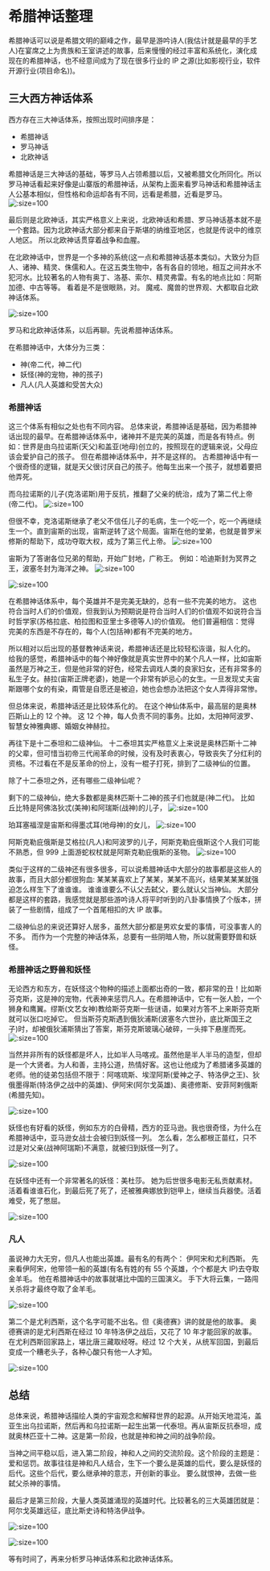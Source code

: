 # 希腊神话整理

希腊神话可以说是希腊文明的巅峰之作，最早是游吟诗人(我估计就是最早的手艺人)在宴席之上为贵族和王室讲述的故事，后来慢慢的经过丰富和系统化，演化成现在的希腊神话，也不经意间成为了现在很多行业的 IP 之源(比如影视行业，软件开源行业(项目命名))。

## 三大西方神话体系

西方存在三大神话体系，按照出现时间排序是：

- 希腊神话
- 罗马神话
- 北欧神话

希腊神话是三大神话的基础，等罗马人占领希腊以后，又被希腊文化所同化。所以罗马神话看起来好像是山寨版的希腊神话，从架构上面来看罗马神话和希腊神话主人公基本相似，但性格和命运却各有不同，远看是希腊，近看是罗马。
![](https://tva1.sinaimg.cn/large/e6c9d24ely1h3n6a673n4j20u0146n5u.jpg ":size=100")

最后则是北欧神话，其实严格意义上来说，北欧神话和希腊、罗马神话基本就不是一个套路。因为北欧神话大部分都来自于斯堪的纳维亚地区，也就是传说中的维京人地区。 所以北欧神话贯穿着战争和血腥。

在北欧神话中，世界是一个多神的系统(这一点和希腊神话基本类似)。大致分为巨人、诸神、精灵、侏儒和人。在这五类生物中，各有各自的领地，相互之间井水不犯河水。比较著名的人物有奥丁、洛基、索尔、精灵弗雷。有名的地点比如：阿斯加德、中古等等。 看着是不是很眼熟，对。 魔戒、魔兽的世界观、大都取自北欧神话体系。

![](https://tva1.sinaimg.cn/large/e6c9d24ely1h3n6b37toqj216u0j40y8.jpg ":size=100")

罗马和北欧神话体系，以后再聊。先说希腊神话体系。

在希腊神话中，大体分为三类：

- 神(帝二代，神二代)
- 妖怪(神的宠物，神的孩子)
- 凡人(凡人英雄和受苦大众)

### 希腊神话

这三个体系有相似之处也有不同内容。 总体来说，希腊神话是基础，因为希腊神话出现的最早。在希腊神话体系中，诸神并不是完美的英雄，而是各有特点。例如：世界是由乌拉诺斯(天父)和盖亚(地母)创立的，按照现在的逻辑来说，父母应该会爱护自己的孩子。 但在希腊神话体系中，并不是这样的。 古希腊神话中有一个很奇怪的逻辑，就是天父很讨厌自己的孩子。他每生出来一个孩子，就想着要把他弄死。

而乌拉诺斯的儿子(克洛诺斯)用于反抗，推翻了父亲的统治，成为了第二代上帝(帝二代)。
![](https://tva1.sinaimg.cn/large/e6c9d24ely1h3n6d3jhvmj20m00tgdjt.jpg ":size=100")

但很不幸，克洛诺斯继承了老父不信任儿子的毛病，生一个吃一个，吃一个再继续生一个。直到宙斯的出现，宙斯逆转了这个局面。宙斯在他的堂弟，也就是普罗米修斯的帮助下，成功夺取大权，成为了第三代上帝。
![](https://tva1.sinaimg.cn/large/e6c9d24ely1h3n6eicxdfj20re12o44d.jpg ":size=100")

宙斯为了答谢各位兄弟的帮助，开始广封地，广称王。 例如：哈迪斯封为冥界之王，波塞冬封为海洋之神。
![](https://tva1.sinaimg.cn/large/e6c9d24ely1h3n6fmtpkqj20ns160q8d.jpg ":size=100")

![](https://tva1.sinaimg.cn/large/e6c9d24ely1h3n6g4t3ujj20mm0rq40q.jpg ":size=100")

在希腊神话体系中，每个英雄并不是完美无缺的，总有一些不完美的地方。 这也符合当时人们的价值观，但我到认为预期说是符合当时人们的价值观不如说符合当时哲学家(苏格拉底、柏拉图和亚里士多德等人)的价值观。 他们普遍相信：觉得完美的东西是不存在的，每个人(包括神)都有不完美的地方。

所以相对以后出现的基督教神话来说，希腊神话还是比较轻松诙谐，拟人化的。 给我的感觉，希腊神话中的每个神好像就是真实世界中的某个凡人一样，比如宙斯虽然是万神之王，但是他非常的好色，经常去调戏人类的良家妇女，还有非常多的私生子女。赫拉(宙斯正牌老婆)，她是一个非常有妒忌心的女生。一旦发现丈夫宙斯跟哪个女的有染，甭管是自愿还是被迫，她也会想办法把这个女人弄得非常惨。

但总体来说，希腊神话还是比较体系化的。 在这个神仙体系中，最高层的是奥林匹斯山上的 12 个神。 这 12 个神，每人负责不同的事务。比如，太阳神阿波罗、智慧女神雅典娜、婚姻女神赫拉。

再往下是十二泰坦和二级神仙。 十二泰坦其实严格意义上来说是奥林匹斯十二神的父辈，但可惜当初帝三代闹革命的时候，没有及时表衷心，导致丧失了分红利的资格。不过看在不是反革命的份上，没有一棍子打死，排到了二级神仙的位置。

除了十二泰坦之外，还有哪些二级神仙呢？

剩下的二级神仙，绝大多数都是奥林匹斯十二神的孩子们也就是(神二代)。 比如丘比特是阿佛洛狄忒(美神)和阿瑞斯(战神)的儿子，
![](https://tva1.sinaimg.cn/large/e6c9d24ely1h3n6h1g1qtj20ie0ncdhv.jpg ":size=100")

珀耳塞福涅是宙斯和得墨忒耳(地母神)的女儿，
![](https://tva1.sinaimg.cn/large/e6c9d24ely1h3n6hy91p2j20pg0wytd7.jpg ":size=100")

阿斯克勒庇俄斯是艾格拉(凡人)和阿波罗的儿子，阿斯克勒庇俄斯这个人我们可能不熟悉，但 999 上面游蛇权杖就是阿斯克勒庇俄斯的圣物。
![](https://tva1.sinaimg.cn/large/e6c9d24ely1h3n6isdu4xj20i8126jtm.jpg ":size=100")

类似于这样的二级神还有很多很多，可以说希腊神话中大部分的故事都是这些人的故事，而且大部分都很狗血: 某某某喜欢上了某某，某某不高兴，结果某某某就强迫怎么样生下了谁谁谁。 谁谁谁要么不认父去弑父，要么就认父当神仙。 大部分都是这样的套路，我感觉就是那些游吟诗人将平时听到的八卦事情换了个版本，拼装了一些剧情，组成了一个首尾相扣的大 IP 故事。

二级神仙总的来说还算好人居多，虽然大部分都是男欢女爱的事情，可没事害人的不多。 而作为一个完整的神话体系，总要有一些阴暗人物，所以就需要野兽和妖怪。

### 希腊神话之野兽和妖怪

无论西方和东方，在妖怪这个物种的描述上面都出奇的一致，都非常的丑！比如斯芬克斯，这是神的宠物，代表神来惩罚凡人。在希腊神话中，它有一张人脸，一个狮身和鹰翼。缪斯(文艺女神)教给斯芬克斯一些谜语，如果对方答不上来斯芬克斯就可以张口吃掉它。 但当斯芬克斯遇到俄狄浦斯(波塞冬六世孙，底比斯国王之子)时，却被俄狄浦斯猜出了答案，斯芬克斯玻璃心破碎，一头摔下悬崖而死。
![](https://tva1.sinaimg.cn/large/e6c9d24ely1h3n6kglhynj20ki0n4wgu.jpg ":size=100")

当然并非所有的妖怪都是坏人，比如半人马喀戎。虽然他是半人半马的造型，但却是一个大贤者。为人和善，主持公道，热情好客。这也让他成为了希腊诸多英雄的老师。他的徒弟包括但不限于：阿喀琉斯、埃涅阿斯(爱神之子、特洛伊之王)、狄俄墨得斯(特洛伊之战中的英雄)、伊阿宋(阿尔戈英雄)、奥德修斯、安菲阿剌俄斯(希腊先知)。

![](https://tva1.sinaimg.cn/large/e6c9d24ely1h3n6l576nij20j80kqta7.jpg ":size=100")

妖怪也有好看的妖怪，例如东方的白骨精，西方的亚马逊。我也很奇怪，为什么在希腊神话中，亚马逊女战士会被归到妖怪一列。 怎么看，怎么都根正苗红，只不过是对父亲(战神阿瑞斯)不满意，就被归到妖怪一列了。

![](https://tva1.sinaimg.cn/large/e6c9d24ely1h3n6lsorrtj20tu0ngjtg.jpg ":size=100")

在妖怪中还有一个非常著名的妖怪：美杜莎。 她为后世很多电影无私贡献素材。 活着看谁谁石化，到最后死了死了，还被雅典娜放到铠甲上，继续当兵器使。活着难受，死了憋屈。

![](https://tva1.sinaimg.cn/large/e6c9d24ely1h3n6mye0lhj20p20zsdjk.jpg ":size=100")

### 凡人

虽说神力大无穷，但凡人也能出英雄。最有名的有两个： 伊阿宋和尤利西斯。 先来看伊阿宋，他带领一船的英雄(有名有姓的有 55 个英雄，个个都是大 IP)去夺取金羊毛。 他在希腊神话中的故事就堪比中国的三国演义。 手下大将云集，一路闯关杀将才最终夺取了金羊毛。

![](https://tva1.sinaimg.cn/large/e6c9d24ely1h3n6o48bmrj20q017kack.jpg ":size=100")

第二个是尤利西斯，这个名字可能不出名。但《奥德赛》讲的就是他的故事。 奥德赛讲的是尤利西斯在经过 10 年特洛伊之战后，又花了 10 年才能回家的故事。 在尤利西斯回家路上，堪比唐三藏取经呀。经过 12 个大关，从统军回国，到最后变成一个糟老头子，各种心酸只有他一人才知。

![](https://tva1.sinaimg.cn/large/e6c9d24ely1h3n6p20ha3j20u00z5tgl.jpg ":size=100")

## 总结

总体来说，希腊神话描绘人类的宇宙观念和解释世界的起源。从开始天地混沌，盖亚生出乌拉诺斯，然后再和乌拉诺斯一起生出第一代泰坦。再从宙斯反抗泰坦，成就奥林匹亚十二神。这是第一阶段，也就是神和神之间的战争阶段。

当神之间平稳以后，进入第二阶段，神和人之间的交流阶段。这个阶段的主题是：爱和惩罚。故事往往是神和凡人结合，生下一个要么是英雄的后代，要么是妖怪的后代。这些个后代，要么继承神的意志，开创新的事业。 要么就恨神，去做一些弑父杀神的事情。

最后才是第三阶段，大量人类英雄涌现的英雄时代。比较著名的三大英雄团就是：阿尔戈英雄远征，底比斯史诗和特洛伊战争。

![](https://tva1.sinaimg.cn/large/e6c9d24ely1h3n6rnrnglj20u014078k.jpg ":size=100")

![](https://tva1.sinaimg.cn/large/e6c9d24ely1h3n6ruqiuyj20u0140gqm.jpg ":size=100")

等有时间了，再来分析罗马神话体系和北欧神话体系。
